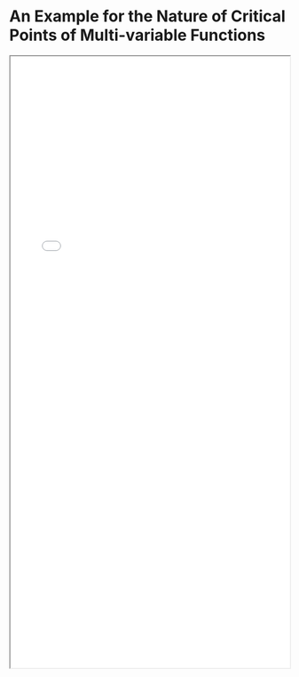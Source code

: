 # An Example for the Nature of Critical Points of Multi-variable Functions


<!--more-->

<iframe src="/pdf/Nature_of_crit_pts_of_multivar_func.pdf" height="1100px" width="100%"></iframe>

